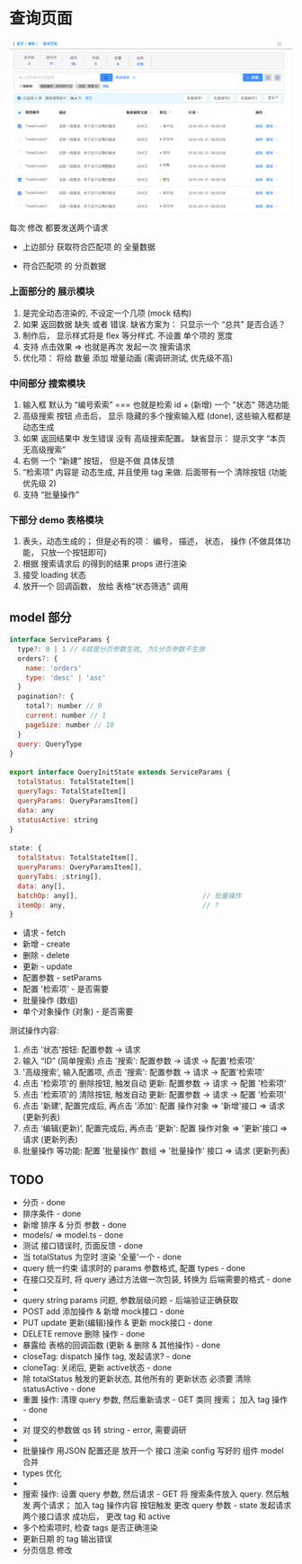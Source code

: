 # 查询页面

![](./docs/query.png)

每次 修改 都要发送两个请求
* 上边部分 获取符合匹配项 的 全量数据

* 符合匹配项 的 分页数据

### 上面部分的 展示模块

1. 是完全动态渲染的, 不设定一个几项 (mock 结构)
2. 如果 返回数据 缺失 或者 错误. 缺省方案为： 只显示一个 “总共” 是否合适？
3. 制作后， 显示样式将是 flex 等分样式. 不设置 单个项的 宽度
4. 支持 点击效果 => 也就是再次 发起一次 搜索请求
5. 优化项： 将给 数量 添加 增量动画 (需调研测试, 优先级不高)

### 中间部分 搜索模块

1. 输入框 默认为 “编号索索” === 也就是检索 id + (新增) 一个 "状态" 筛选功能
2. 高级搜索 按钮 点击后， 显示 隐藏的多个搜索输入框 (done), 这些输入框都是 动态生成
3. 如果 返回结果中 发生错误 没有 高级搜索配置。 缺省显示： 提示文字 “本页无高级搜索”
4. 右侧 一个 “新建” 按钮， 但是不做 具体反馈
5. “检索项” 内容是 动态生成, 并且使用 tag 来做. 后面带有一个 清除按钮 (功能 优先级 2)
6. 支持 “批量操作”

### 下部分 demo 表格模块
1. 表头，动态生成的； 但是必有的项： 编号， 描述， 状态， 操作 (不做具体功能， 只放一个按钮即可)
2. 根据 搜索请求后 的得到的结果 props 进行渲染
3. 接受 loading 状态
4. 放开一个 回调函数， 放给 表格“状态筛选” 调用

## model 部分

```js
interface ServiceParams {
  type?: 0 | 1 // 0就是分页参数生效, 为1分页参数不生效
  orders?: {
    name: 'orders'
    type: 'desc' | 'asc'
  }
  pagination?: {
    total?: number // 0
    current: number // 1
    pageSize: number // 10
  }
  query: QueryType
}

export interface QueryInitState extends ServiceParams {
  totalStatus: TotalStateItem[]
  queryTags: TotalStateItem[]
  queryParams: QueryParamsItem[]
  data: any
  statusActive: string
}

state: {
  totalStatus: TotalStateItem[],
  queryParams: QueryParamsItem[],
  queryTabs: ;string[],
  data: any[],
  batchOp: any[],                               // 批量操作
  itemOp: any,                                  // ?
}
```
* 请求 - fetch
* 新增 - create
* 删除 - delete
* 更新 - update
* 配置参数 - setParams
* 配置 '检索项' - 是否需要
* 批量操作 (数组)
* 单个对象操作 (对象) - 是否需要

测试操作内容:
1. 点击 '状态'按钮: 配置参数 -> 请求
2. 输入 “ID” (简单搜索) 点击 '搜索': 配置参数 -> 请求 -> 配置'检索项'
3. '高级搜索', 输入配置项, 点击 '搜索': 配置参数 -> 请求 -> 配置'检索项'
4. 点击 '检索项'的 删除按钮, 触发自动 更新: 配置参数 -> 请求 -> 配置 '检索项'
5. 点击 '检索项'的 清除按钮, 触发自动 更新: 配置参数 -> 请求 -> 配置 '检索项'
6. 点击 '新建', 配置完成后, 再点击 '添加': 配置 操作对象 => '新增'接口 => 请求 (更新列表)
7. 点击 ‘编辑(更新)’, 配置完成后, 再点击 '更新': 配置 操作对象 => '更新'接口 => 请求 (更新列表)
8. 批量操作 等功能: 配置 '批量操作' 数组 => '批量操作' 接口 => 请求 (更新列表)

## TODO
* 分页 - done
* 排序条件 - done
* 新增 排序 & 分页 参数 - done
* models/ => model.ts - done
* 测试 接口错误时, 页面反馈 - done
* 当 totalStatus 为空时 渲染 '全量'一个 - done
* query 统一约束 请求时的 params 参数格式, 配置 types - done
* 在接口交互时, 将 query 通过方法做一次包装, 转换为 后端需要的格式 - done
*
* query string params 问题, 参数层级问题 - 后端验证正确获取
* POST add 添加操作 & 新增 mock接口 - done
* PUT update 更新(编辑)操作 & 更新 mock接口 - done
* DELETE remove 删除 操作 - done
* 暴露给 表格的回调函数 (更新 & 删除 & 其他操作) - done
* closeTag: dispatch 操作 tag, 发起请求? - done
* cloneTag: 关闭后, 更新 active状态 - done
* 除 totalStatus 触发的更新状态, 其他所有的 更新状态 必须要 清除 statusActive - done
* 重置 操作: 清理 query 参数, 然后重新请求 - GET 类同 搜索； 加入 tag 操作 - done
* 
* 对 提交的参数做 qs 转 string - error, 需要调研
* 
* 批量操作 用JSON 配置还是 放开一个 接口 渲染 config 写好的 组件 model 合并
* types 优化
*
* 搜索 操作: 设置 query 参数, 然后请求 - GET 将 搜索条件放入 query. 然后触发 两个请求； 加入 tag 操作内容
  按钮触发
  更改 query 参数 - state
  发起请求 两个接口请求
  成功后， 更改 tag 和 active
* 多个检索项时, 检查 tags 是否正确渲染
* 更新日期 的 tag 输出错误
* 分页信息 修改
